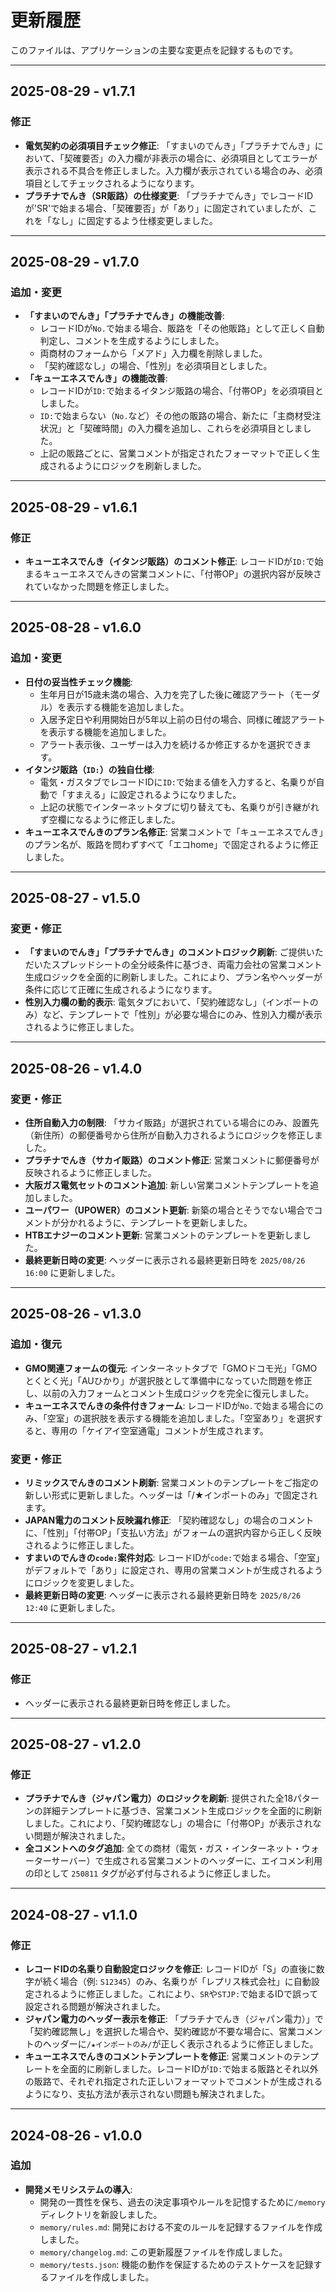 # 更新履歴

このファイルは、アプリケーションの主要な変更点を記録するものです。

---

## 2025-08-29 - v1.7.1

### 修正
- **電気契約の必須項目チェック修正**: 「すまいのでんき」「プラチナでんき」において、「契確要否」の入力欄が非表示の場合に、必須項目としてエラーが表示される不具合を修正しました。入力欄が表示されている場合のみ、必須項目としてチェックされるようになります。
- **プラチナでんき（SR販路）の仕様変更**: 「プラチナでんき」でレコードIDが'SR'で始まる場合、「契確要否」が「あり」に固定されていましたが、これを「なし」に固定するよう仕様変更しました。

---

## 2025-08-29 - v1.7.0

### 追加・変更
- **「すまいのでんき」「プラチナでんき」の機能改善**:
    - レコードIDが`No.`で始まる場合、販路を「その他販路」として正しく自動判定し、コメントを生成するようにしました。
    - 両商材のフォームから「メアド」入力欄を削除しました。
    - 「契約確認なし」の場合、「性別」を必須項目としました。
- **「キューエネスでんき」の機能改善**:
    - レコードIDが`ID:`で始まるイタンジ販路の場合、「付帯OP」を必須項目としました。
    - `ID:`で始まらない（`No.`など）その他の販路の場合、新たに「主商材受注状況」と「契確時間」の入力欄を追加し、これらを必須項目としました。
    - 上記の販路ごとに、営業コメントが指定されたフォーマットで正しく生成されるようにロジックを刷新しました。

---

## 2025-08-29 - v1.6.1

### 修正
- **キューエネスでんき（イタンジ販路）のコメント修正**: レコードIDが`ID:`で始まるキューエネスでんきの営業コメントに、「付帯OP」の選択内容が反映されていなかった問題を修正しました。

---

## 2025-08-28 - v1.6.0

### 追加・変更
- **日付の妥当性チェック機能**:
    - 生年月日が15歳未満の場合、入力を完了した後に確認アラート（モーダル）を表示する機能を追加しました。
    - 入居予定日や利用開始日が5年以上前の日付の場合、同様に確認アラートを表示する機能を追加しました。
    - アラート表示後、ユーザーは入力を続けるか修正するかを選択できます。
- **イタンジ販路（`ID:`）の独自仕様**:
    - 電気・ガスタブでレコードIDに`ID:`で始まる値を入力すると、名乗りが自動で「すまえる」に設定されるようになりました。
    - 上記の状態でインターネットタブに切り替えても、名乗りが引き継がれず空欄になるように修正しました。
- **キューエネスでんきのプラン名修正**: 営業コメントで「キューエネスでんき」のプラン名が、販路を問わずすべて「エコhome」で固定されるように修正しました。

---

## 2025-08-27 - v1.5.0

### 変更・修正
- **「すまいのでんき」「プラチナでんき」のコメントロジック刷新**: ご提供いただいたスプレッドシートの全分岐条件に基づき、両電力会社の営業コメント生成ロジックを全面的に刷新しました。これにより、プラン名やヘッダーが条件に応じて正確に生成されるようになります。
- **性別入力欄の動的表示**: 電気タブにおいて、「契約確認なし」（インポートのみ）など、テンプレートで「性別」が必要な場合にのみ、性別入力欄が表示されるように修正しました。

---

## 2025-08-26 - v1.4.0

### 変更・修正
- **住所自動入力の制限**: 「サカイ販路」が選択されている場合にのみ、設置先（新住所）の郵便番号から住所が自動入力されるようにロジックを修正しました。
- **プラチナでんき（サカイ販路）のコメント修正**: 営業コメントに郵便番号が反映されるように修正しました。
- **大阪ガス電気セットのコメント追加**: 新しい営業コメントテンプレートを追加しました。
- **ユーパワー（UPOWER）のコメント更新**: 新築の場合とそうでない場合でコメントが分かれるように、テンプレートを更新しました。
- **HTBエナジーのコメント更新**: 営業コメントのテンプレートを更新しました。
- **最終更新日時の変更**: ヘッダーに表示される最終更新日時を `2025/08/26 16:00` に更新しました。

---

## 2025-08-26 - v1.3.0

### 追加・復元
- **GMO関連フォームの復元**: インターネットタブで「GMOドコモ光」「GMOとくとく光」「AUひかり」が選択肢として準備中になっていた問題を修正し、以前の入力フォームとコメント生成ロジックを完全に復元しました。
- **キューエネスでんきの条件付きフォーム**: レコードIDが`No.`で始まる場合にのみ、「空室」の選択肢を表示する機能を追加しました。「空室あり」を選択すると、専用の「ケイアイ空室通電」コメントが生成されます。

### 変更・修正
- **リミックスでんきのコメント刷新**: 営業コメントのテンプレートをご指定の新しい形式に更新しました。ヘッダーは「/★インポートのみ」で固定されます。
- **JAPAN電力のコメント反映漏れ修正**: 「契約確認なし」の場合のコメントに、「性別」「付帯OP」「支払い方法」がフォームの選択内容から正しく反映されるように修正しました。
- **すまいのでんきの`code:`案件対応**: レコードIDが`code:`で始まる場合、「空室」がデフォルトで「あり」に設定され、専用の営業コメントが生成されるようにロジックを変更しました。
- **最終更新日時の変更**: ヘッダーに表示される最終更新日時を `2025/8/26 12:40` に更新しました。

---

## 2025-08-27 - v1.2.1

### 修正
- ヘッダーに表示される最終更新日時を修正しました。

---

## 2025-08-27 - v1.2.0

### 修正

- **プラチナでんき（ジャパン電力）のロジックを刷新**: 提供された全18パターンの詳細テンプレートに基づき、営業コメント生成ロジックを全面的に刷新しました。これにより、「契約確認なし」の場合に「付帯OP」が表示されない問題が解決されました。
- **全コメントへのタグ追加**: 全ての商材（電気・ガス・インターネット・ウォーターサーバー）で生成される営業コメントのヘッダーに、エイコメン利用の印として `250811` タグが必ず付与されるように修正しました。

---

## 2024-08-27 - v1.1.0

### 修正

- **レコードIDの名乗り自動設定ロジックを修正**: レコードIDが「S」の直後に数字が続く場合（例: `S12345`）のみ、名乗りが「レプリス株式会社」に自動設定されるように修正しました。これにより、`SR`や`STJP:`で始まるIDで誤って設定される問題が解決されました。
- **ジャパン電力のヘッダー表示を修正**: 「プラチナでんき（ジャパン電力）」で「契約確認無し」を選択した場合や、契約確認が不要な場合に、営業コメントのヘッダーに`/★インポートのみ/`が正しく表示されるように修正しました。
- **キューエネスでんきのコメントテンプレートを修正**: 営業コメントのテンプレートを全面的に刷新しました。レコードIDが`ID:`で始まる販路とそれ以外の販路で、それぞれ指定された正しいフォーマットでコメントが生成されるようになり、支払方法が表示されない問題も解決されました。

---

## 2024-08-26 - v1.0.0

### 追加

- **開発メモリシステムの導入**:
    - 開発の一貫性を保ち、過去の決定事項やルールを記憶するために`/memory`ディレクトリを新設しました。
    - `memory/rules.md`: 開発における不変のルールを記録するファイルを作成しました。
    - `memory/changelog.md`: この更新履歴ファイルを作成しました。
    - `memory/tests.json`: 機能の動作を保証するためのテストケースを記録するファイルを作成しました。